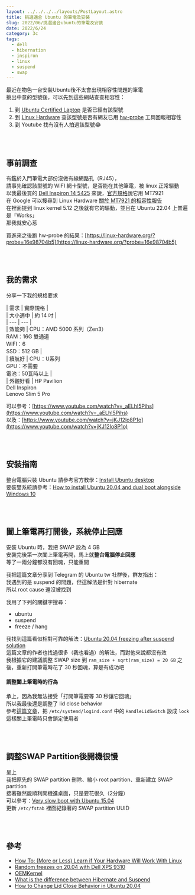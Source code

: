 ```yaml
---
layout: ../../../../layouts/PostLayout.astro
title: 挑選適合 Ubuntu 的筆電及安裝
slug: 2022/06/挑選適合ubuntu的筆電及安裝
date: 2022/6/24
category: 3c
tags: 
  - dell
  - hibernation
  - inspiron
  - linux
  - suspend
  - swap
---
```


  
最近在物色一台安裝Ubuntu後不太會出現相容性問題的筆電<br>
挑出中意的型號後，可以先到這些網站查查相容性：



  
1. 到 [Ubuntu Certified Laptop](https://ubuntu.com/certified/laptops) 是否已經有該型號  
2. 到 [Linux Hardware](https://linux-hardware.org/) 查該型號是否有網友已用 [hw-probe](https://linux-hardware.org/?view=howto) 工具回報相容性  
3. 到 Youtube 找有沒有人拍過該型號😂







<br><br>



  
## 事前調查



  
有鑑於入門筆電大部份沒做有線網路孔（RJ45），<br>
請事先確認該型號的 WIFI 網卡型號，是否能在其他筆電，被 linux 正常驅動<br>
以我最後買的 [Dell Inspiron 14 5425](https://www.dell.com/zh-tw/shop/dell-%E7%AD%86%E8%A8%98%E5%9E%8B%E9%9B%BB%E8%85%A6%E8%88%87%E5%B0%8F%E7%AD%86%E9%9B%BB/inspiron-14-%E7%AD%86%E8%A8%98%E5%9E%8B%E9%9B%BB%E8%85%A6/spd/inspiron-14-5425-laptop/ins%2014-5425-d1508stw) 來說，[官方規格](https://blog-img.artyomliou.ninja/wp-content/uploads/2022/06/Screenshot-2022-06-24-at-20-41-03-Dell-Inspiron-14-5000-5425-%E7%AD%86%E8%A8%98%E5%9E%8B%E9%9B%BB%E8%85%A6-Dell-%E5%8F%B0%E7%81%A3.png)說它用 MT7921<br>
在 Google 可以搜尋到 Linux Hardware [關於 MT7921 的相容性報告](https://linux-hardware.org/?id=pci:14c3-7961-1a3b-4680)<br>
在裡面提到 linux kernel 5.12 之後就有它的驅動，並且在 Ubuntu 22.04 上普遍是「Works」<br>
那我就安心惹



  
買進來之後跑 hw-probe 的結果：[https://linux-hardware.org/?probe=16e98704b5](https://linux-hardware.org/?probe=16e98704b5)



<br><br>



  
## 我的需求



  
分享一下我的規格要求



  
  
 | 需求 | 實際規格 |  
 | 大小適中 | 約 14 吋 |  
 | --- | --- |   
 | 效能夠 | CPU：AMD 5000 系列（Zen3）<br>
RAM：16G 雙通道<br>
WIFI：6<br>
SSD：512 GB |  
 | 續航好 | CPU：U系列<br>
GPU：不需要<br>
電池：50瓦時以上 |  
 | 外觀好看 | HP Pavilion<br>
Dell Inspiron<br>
Lenovo Slim 5 Pro



  
可以參考：[https://www.youtube.com/watch?v=_aELhI5Pihs](https://www.youtube.com/watch?v=_aELhI5Pihs)<br>
以及：[https://www.youtube.com/watch?v=jKJ12lo8P1o](https://www.youtube.com/watch?v=jKJ12lo8P1o)



<br><br>



  
## 安裝指南



  
整台電腦只裝 Ubuntu 請參考官方教學：[Install Ubuntu desktop](https://ubuntu.com/tutorials/install-ubuntu-desktop#1-overview)<br>
要裝雙系統請參考：[How to install Ubuntu 20.04 and dual boot alongside Windows 10](https://medium.com/linuxforeveryone/how-to-install-ubuntu-20-04-and-dual-boot-alongside-windows-10-323a85271a73)



<br><br>



  
## 闔上筆電再打開後，系統停止回應



  
安裝 Ubuntu 時，我把 SWAP 設為 4 GB<br>
安裝完後第一次闔上筆電再開，馬上就**整台電腦停止回應**<br>
等了一兩分鐘都沒有回魂，只能重開



  
>   
我把這篇文章分享到 Telegram 的 Ubuntu tw 社群後，群友指出：<br>
我遇到的是 suspend 的問題，但這解法是針對 hibernate<br>
所以 root cause 還沒被找到



  
我用了下列的關鍵字搜尋：



  
- ubuntu  
- suspend  
- freeze / hang



  
我找到這篇看似相對可靠的解法：[Ubuntu 20.04 freezing after suspend solution](https://onestepcode.com/ubuntu-suspend-freeze-solution/)<br>
這篇文章的作者也找過很多（我也看過）的解法，而對他來說都沒有效<br>
我根據它的建議調整 SWAP size 到 `ram_size + sqrt(ram_size) = 20 GB` 之後，重新打開筆電時花了 30 秒回魂，算是有成功吧



  
#### 調整闔上筆電時的行為



  
承上，因為我無法接受「打開筆電要等 30 秒讓它回魂」<br>
所以我最後還是調整了 lid close behavior<br>
參考[這篇文章](https://ubuntuhandbook.org/index.php/2020/05/lid-close-behavior-ubuntu-20-04/)，把 `/etc/systemd/logind.conf` 中的 `HandleLidSwitch` 設成 `lock`<br>
這樣關上筆電時只會鎖定使用者



<br><br>



  
## 調整SWAP Partition後開機很慢



  
呈上<br>
我把原先的 SWAP partition 刪除、縮小 root partition、重新建立 SWAP partition<br>
接著雖然能順利開機進桌面，只是要花很久（2分鐘）<br>
可以參考：[Very slow boot with Ubuntu 15.04](https://askubuntu.com/questions/639559/very-slow-boot-with-ubuntu-15-04)<br>
更新 `/etc/fstab` 裡面紀錄著的 SWAP partition UUID



<br><br>



  
## 參考



  
- [How To: (More or Less) Learn if Your Hardware Will Work With Linux](https://linux-tips.us/how-to-more-or-less-learn-if-your-hardware-will-work-with-linux/)  
- [Random freezes on 20.04 with Dell XPS 9310](https://askubuntu.com/questions/1311478/random-freezes-on-20-04-with-dell-xps-9310)  
- [OEMKernel](https://wiki.ubuntu.com/Kernel/OEMKernel)  
- [What is the difference between Hibernate and Suspend](https://askubuntu.com/questions/3369/what-is-the-difference-between-hibernate-and-suspend)  
- [How to Change Lid Close Behavior in Ubuntu 20.04](https://ubuntuhandbook.org/index.php/2020/05/lid-close-behavior-ubuntu-20-04/)
